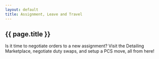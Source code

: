 ```yaml
---
layout: default
title: Assignment, Leave and Travel
---
```

## {{ page.title }}

Is it time to negotiate orders to a new assignment? Visit the Detailing Marketplace,
negotiate duty swaps, and setup a PCS move, all from here!
